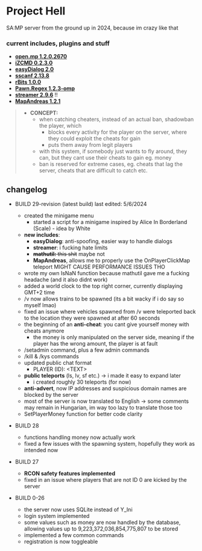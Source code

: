 # Project Hell
SA:MP server from the ground up in 2024, because im crazy like that

### current includes, plugins and stuff

- **[open.mp 1.2.0.2670](https://github.com/openmultiplayer)**  
- **[iZCMD 0.2.3.0](https://github.com/YashasSamaga/I-ZCMD)**
- **[easyDialog 2.0](https://github.com/Awsomedude/easyDialog)**
- **[sscanf 2.13.8](https://github.com/Y-Less/sscanf/)**
- **[rBits 1.0.0](https://github.com/Mergevos/pawn-rbits)**
- **[Pawn.Regex 1.2.3-omp](https://github.com/katursis/Pawn.Regex)**
- **[streamer 2.9.6](https://github.com/samp-incognito/samp-streamer-plugin)** !!
- **[MapAndreas 1.2.1](https://github.com/philip1337/samp-plugin-mapandreas)**

> - **CONCEPT:** 
>   - when catching cheaters, instead of an actual ban, shadowban the player, which
>       - blocks every activity for the player on the server, where they could exploit the cheats for gain
>       - puts them away from legit players
>   - with this system, if somebody just wants to fly around, they can, but they cant use their cheats to gain eg. money
>   - ban is reserved for extreme cases, eg. cheats that lag the server, cheats that are difficult to catch etc.

## changelog
- BUILD 29-revision (latest build) last edited: 5/6/2024
    - created the minigame menu
        - started a script for a minigame inspired by Alice In Borderland (Scale) - idea by White
    - **new includes**:
        - **easyDialog**: anti-spoofing, easier way to handle dialogs
        - **streamer**: i fucking hate limits
        - ~~**mathutil:** this shit~~ maybe not
        - **MapAndreas**, allows me to properly use the OnPlayerClickMap teleport MIGHT CAUSE PERFORMANCE ISSUES THO
    - wrote my own IsNaN function because mathutil gave me a fucking headache (and it also didnt work)
    - added a world clock to the top right corner, currently displaying GMT+2 time
    - /v now allows trains to be spawned (its a bit wacky if i do say so myself lmao)
    - fixed an issue where vehicles spawned from /v were teleported back to the location they were spawned at after 60 seconds
    - the beginning of an **anti-cheat**: you cant give yourself money with cheats anymore
        - the money is only manipulated on the server side, meaning if the player has the wrong amount, the player is at fault
    - /setadmin command, plus a few admin commands
    - /kill & /kys commands
    - updated public chat format
        - PLAYER (ID): \<TEXT\>
    - **public teleports** (ls, lv, sf etc.) -> i made it easy to expand later
        - i created roughly 30 teleports (for now)
    - **anti-advert**, now IP addresses and suspicious domain names are blocked by the server
    - most of the server is now translated to English -> some comments may remain in Hungarian, im way too lazy to translate those too
    - SetPlayerMoney function for better code clarity

- BUILD 28
    - functions handling money now actually work
    - fixed a few issues with the spawning system, hopefully they work as intended now

- BUILD 27
    - **RCON safety features implemented**
    - fixed in an issue where players that are not ID 0 are kicked by the server

- BUILD 0-26 
    - the server now uses SQLite instead of Y_Ini
    - login system implemented
    - some values such as money are now handled by the database, allowing values up to 9,223,372,036,854,775,807 to be stored
    - implemented a few common commands
    - registration is now toggleable